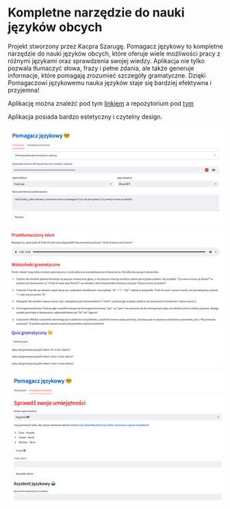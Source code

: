 
# Kompletne narzędzie do nauki języków obcych

Projekt stworzony przez Kacpra Szarugę.
Pomagacz językowy to kompletne narzędzie do nauki języków obcych, które oferuje wiele możliwości pracy z różnymi językami oraz sprawdzenia swojej wiedzy. Aplikacja nie tylko pozwala tłumaczyć słowa, frazy i pełne zdania, ale także generuje informacje, które pomagają zrozumieć szczegóły gramatyczne. Dzięki Pomagaczowi językowemu nauka języków staje się bardziej efektywna i przyjemna!

Aplikację można znaleźć pod tym [linkiem](https://pomagaczjezykowy.streamlit.app/) a repozytorium pod [tym](https://github.com/Kacper-77/Pomagacz_jezykowy)

Aplikacja posiada bardzo estetyczny i czytelny design.

![image](./screen_1.png)

![image](./screen_2.png)

![image](./screen_3.png)
